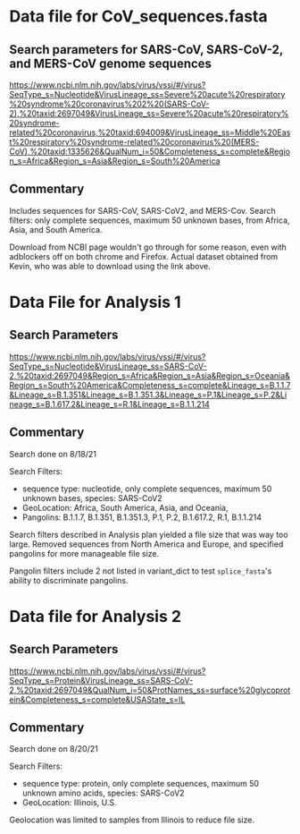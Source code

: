 # Data file for CoV_sequences.fasta

## Search parameters for SARS-CoV, SARS-CoV-2, and MERS-CoV genome sequences

https://www.ncbi.nlm.nih.gov/labs/virus/vssi/#/virus?SeqType_s=Nucleotide&VirusLineage_ss=Severe%20acute%20respiratory%20syndrome%20coronavirus%202%20(SARS-CoV-2),%20taxid:2697049&VirusLineage_ss=Severe%20acute%20respiratory%20syndrome-related%20coronavirus,%20taxid:694009&VirusLineage_ss=Middle%20East%20respiratory%20syndrome-related%20coronavirus%20(MERS-CoV),%20taxid:1335626&QualNum_i=50&Completeness_s=complete&Region_s=Africa&Region_s=Asia&Region_s=South%20America

## Commentary

Includes sequences for SARS-CoV, SARS-CoV2, and MERS-Cov.
Search filters: only complete sequences, maximum 50 unknown bases, from Africa, Asia, and South America.

Download from NCBI page wouldn't go through for some reason, even with adblockers off on both chrome and Firefox. Actual dataset obtained from Kevin, who was able to download using the link above. 

# Data File for Analysis 1

## Search Parameters

https://www.ncbi.nlm.nih.gov/labs/virus/vssi/#/virus?SeqType_s=Nucleotide&VirusLineage_ss=SARS-CoV-2,%20taxid:2697049&Region_s=Africa&Region_s=Asia&Region_s=Oceania&Region_s=South%20America&Completeness_s=complete&Lineage_s=B.1.1.7&Lineage_s=B.1.351&Lineage_s=B.1.351.3&Lineage_s=P.1&Lineage_s=P.2&Lineage_s=B.1.617.2&Lineage_s=R.1&Lineage_s=B.1.1.214

## Commentary

Search done on 8/18/21

Search Filters: 

- sequence type: nucleotide, only complete sequences, maximum 50 unknown bases, species: SARS-CoV2
- GeoLocation: Africa, South America, Asia, and Oceania,
- Pangolins: B.1.1.7, B.1.351, B.1.351.3, P.1, P.2, B.1.617.2, R.1, B.1.1.214

Search filters described in Analysis plan yielded a file size that was way too large. Removed sequences from North America and Europe, and specified pangolins for more manageable file size. 

Pangolin filters include 2 not listed in variant_dict to test `splice_fasta`'s ability to discriminate pangolins.

<!-- you don't mention here what you include in the header, what type of fasta you download (eg nucleotide, protein, etc, nor that you save it as `Analysis1.fasta`) -->
# Data file for Analysis 2

## Search Parameters

https://www.ncbi.nlm.nih.gov/labs/virus/vssi/#/virus?SeqType_s=Protein&VirusLineage_ss=SARS-CoV-2,%20taxid:2697049&QualNum_i=50&ProtNames_ss=surface%20glycoprotein&Completeness_s=complete&USAState_s=IL

## Commentary

Search done on 8/20/21

Search Filters: 

- sequence type: protein, only complete sequences, maximum 50 unknown amino acids, species: SARS-CoV2
- GeoLocation: Illinois, U.S.

Geolocation was limited to samples from Illinois to reduce file size. 
